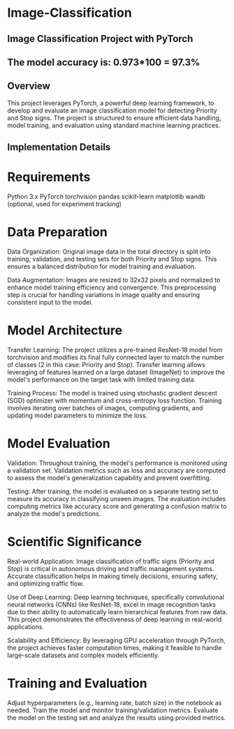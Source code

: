 # Image-Classification
## Image Classification Project with PyTorch




## The model accuracy is: 0.973*100 = 97.3%
## Overview
This project leverages PyTorch, a powerful deep learning framework, to develop and evaluate an image classification model for detecting Priority and Stop signs. The project is structured to ensure efficient data handling, model training, and evaluation using standard machine learning practices.
## Implementation Details

# Requirements
Python 3.x
PyTorch
torchvision
pandas
scikit-learn
matplotlib
wandb (optional, used for experiment tracking)

# Data Preparation
Data Organization: Original image data in the total directory is split into training, validation, and testing sets for both Priority and Stop signs. This ensures a balanced distribution for model training and evaluation.

Data Augmentation: Images are resized to 32x32 pixels and normalized to enhance model training efficiency and convergence. This preprocessing step is crucial for handling variations in image quality and ensuring consistent input to the model.

# Model Architecture
Transfer Learning: The project utilizes a pre-trained ResNet-18 model from torchvision and modifies its final fully connected layer to match the number of classes (2 in this case: Priority and Stop). Transfer learning allows leveraging of features learned on a large dataset (ImageNet) to improve the model's performance on the target task with limited training data.

Training Process: The model is trained using stochastic gradient descent (SGD) optimizer with momentum and cross-entropy loss function. Training involves iterating over batches of images, computing gradients, and updating model parameters to minimize the loss.

# Model Evaluation
Validation: Throughout training, the model's performance is monitored using a validation set. Validation metrics such as loss and accuracy are computed to assess the model's generalization capability and prevent overfitting.

Testing: After training, the model is evaluated on a separate testing set to measure its accuracy in classifying unseen images. The evaluation includes computing metrics like accuracy score and generating a confusion matrix to analyze the model's predictions.

# Scientific Significance
Real-world Application: Image classification of traffic signs (Priority and Stop) is critical in autonomous driving and traffic management systems. Accurate classification helps in making timely decisions, ensuring safety, and optimizing traffic flow.

Use of Deep Learning: Deep learning techniques, specifically convolutional neural networks (CNNs) like ResNet-18, excel in image recognition tasks due to their ability to automatically learn hierarchical features from raw data. This project demonstrates the effectiveness of deep learning in real-world applications.

Scalability and Efficiency: By leveraging GPU acceleration through PyTorch, the project achieves faster computation times, making it feasible to handle large-scale datasets and complex models efficiently.


# Training and Evaluation
Adjust hyperparameters (e.g., learning rate, batch size) in the notebook as needed.
Train the model and monitor training/validation metrics.
Evaluate the model on the testing set and analyze the results using provided metrics.

